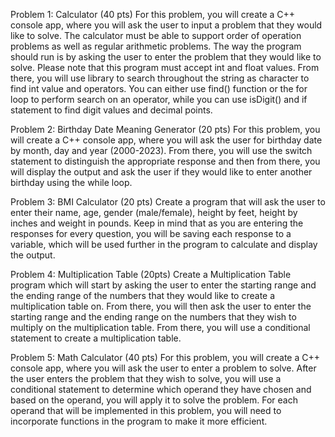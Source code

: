 Problem 1: Calculator (40 pts)
For this problem, you will create a C++ console app, where you will ask the user to
input a problem that they would like to solve. The calculator must be able to
support order of operation problems as well as regular arithmetic problems. The
way the program should run is by asking the user to enter the problem that they
would like to solve. Please note that this program must accept int and float
values. From there, you will use <string> library to search throughout the string as
character to find int value and operators. You can either use find() function or the
for loop to perform search on an operator, while you can use isDigit() and if
statement to find digit values and decimal points.

Problem 2: Birthday Date Meaning Generator (20 pts)
For this problem, you will create a C++ console app, where you will ask the user
for birthday date by month, day and year (2000-2023). From there, you will use
the switch statement to distinguish the appropriate response and then from
there, you will display the output and ask the user if they would like to enter
another birthday using the while loop.

Problem 3: BMI Calculator (20 pts)
Create a program that will ask the user to enter their name, age, gender
(male/female), height by feet, height by inches and weight in pounds. Keep in
mind that as you are entering the responses for every question, you will be saving
each response to a variable, which will be used further in the program to calculate
and display the output.

Problem 4: Multiplication Table (20pts)
Create a Multiplication Table program which will start by asking the user to enter
the starting range and the ending range of the numbers that they would like to
create a multiplication table on. From there, you will then ask the user to enter
the starting range and the ending range on the numbers that they wish to
multiply on the multiplication table. From there, you will use a conditional
statement to create a multiplication table.

Problem 5: Math Calculator (40 pts)
For this problem, you will create a C++ console app, where you will ask the user to
enter a problem to solve. After the user enters the problem that they wish to
solve, you will use a conditional statement to determine which operand they have
chosen and based on the operand, you will apply it to solve the problem. For each
operand that will be implemented in this problem, you will need to incorporate
functions in the program to make it more efficient.
